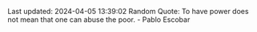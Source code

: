 Last updated: 2024-04-05 13:39:02
Random Quote: To have power does not mean that one can abuse the poor. - Pablo Escobar